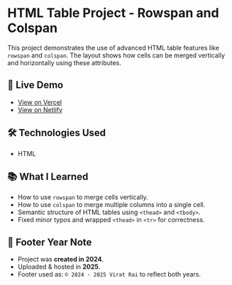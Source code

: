 # HTML Table Project - Rowspan and Colspan

This project demonstrates the use of advanced HTML table features like `rowspan` and `colspan`. The layout shows how cells can be merged vertically and horizontally using these attributes.

## 🔗 Live Demo
- [View on Vercel](#)
- [View on Netlify](#)

## 🛠️ Technologies Used
- HTML

## 📚 What I Learned
- How to use `rowspan` to merge cells vertically.
- How to use `colspan` to merge multiple columns into a single cell.
- Semantic structure of HTML tables using `<thead>` and `<tbody>`.
- Fixed minor typos and wrapped `<thead>` in `<tr>` for correctness.

## 📝 Footer Year Note
- Project was **created in 2024**.
- Uploaded & hosted in **2025**.
- Footer used as: `© 2024 - 2025 Virat Rai` to reflect both years.